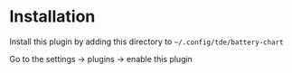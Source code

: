 # Installation

Install this plugin by adding this directory to `~/.config/tde/battery-chart`

Go to the settings -> plugins -> enable this plugin